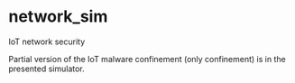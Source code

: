 # network_sim
IoT network security

Partial version of the IoT malware confinement (only confinement) is in the presented simulator.
